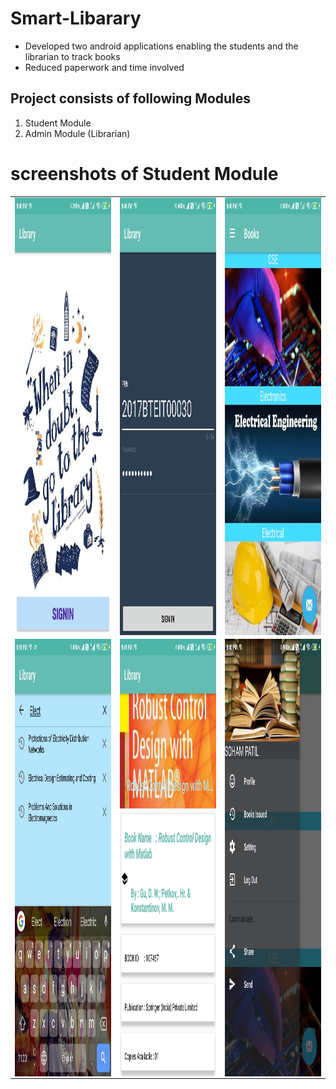 # Smart-Libarary

<ul>
	<li>Developed two android applications enabling the students and the librarian to track books</li>
	<li>Reduced paperwork and time involved </li>
</ul>
<h2>Project consists of following Modules</h2>


<ol>
	<li> Student Module</li>
	<li>Admin Module (Librarian)</li>
</ol>

# screenshots of Student Module


<table width="100%" border="0">
  
  <tr>    
    <td><img src="images/1/1.jpeg" height="700" width="300" alt="" align="left" /></td>
    <td><img src="images/1/2.jpeg" height="700" width="300" alt="" align="center" /></td>
    <td><img src="images/1/3.jpeg" height="700" width="300" alt="" align="right"/></td>
  </tr>

  <tr>    
      <td><img src="images/1/4.jpeg" height="700" width="300" alt="" align="left" /></td>
      <td><img src="images/1/5.jpeg" height="700" width="300" alt="" align="center" /></td>
      <td><img src="images/1/6.jpeg" height="700" width="300" alt="" align="right"/></td>
  </tr>
</table>
